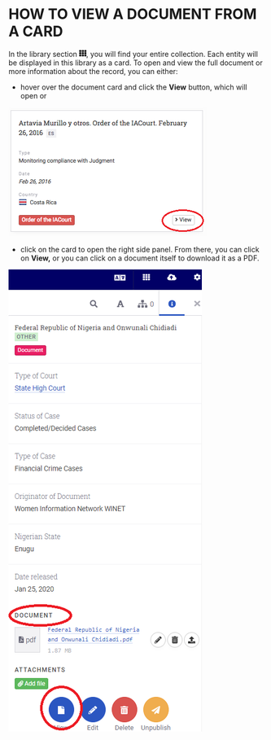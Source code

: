 # HOW TO VIEW A DOCUMENT FROM A CARD 

In the library section ![](images/image_0.png), you will find your entire collection. Each entity will be displayed in this library as a card. To open and view the full document or more information about the record, you can either:

- hover over the document card and click the **View** button, which will open or

![](images/image_44.png)

- click on the card to open the right side panel. From there, you can click on **View,** or you can click on a document itself to download it as a PDF.

![](images/image_45.png)
